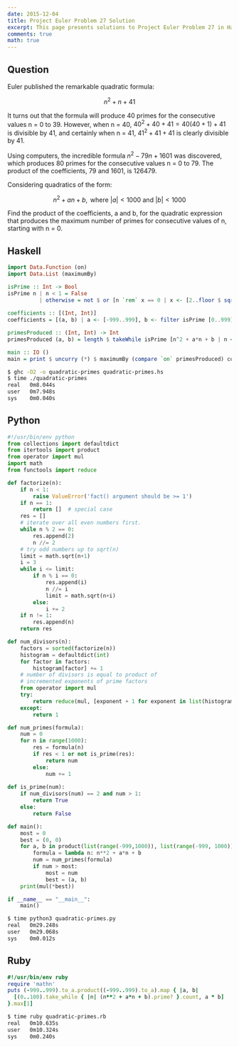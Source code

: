 ```yaml
---
date: 2015-12-04
title: Project Euler Problem 27 Solution
excerpt: This page presents solutions to Project Euler Problem 27 in Haskell, Python and Ruby.
comments: true
math: true
---
```



## Question

Euler published the remarkable quadratic formula:

$$n^2 + n + 41$$

It turns out that the formula will produce 40 primes 
for the consecutive values n = 0 to 39. However, when 
n = 40, $40^2 + 40 + 41 = 40(40 + 1) + 41$ is divisible 
by 41, and certainly when n = 41, $41^2 + 41 + 41$ is 
clearly divisible by 41.

Using computers, the incredible formula  $n^2 - 79n + 1601$
was discovered, which produces 80 primes for the 
consecutive values n = 0 to 79. The product of the 
coefficients, 79 and 1601, is 126479.

Considering quadratics of the form:

$$n^2 + an + b, \text{ where } |a| < 1000 \text{ and } |b| < 1000$$

Find the product of the coefficients, a and b, for 
the quadratic expression that produces the maximum 
number of primes for consecutive values of n, 
starting with n = 0.






## Haskell

```haskell
import Data.Function (on)
import Data.List (maximumBy)

isPrime :: Int -> Bool
isPrime n | n < 1 = False
          | otherwise = not $ or [n `rem` x == 0 | x <- [2..floor $ sqrt $ fromIntegral n]]
 
coefficients :: [(Int, Int)]
coefficients = [(a, b) | a <- [-999..999], b <- filter isPrime [0..999]]

primesProduced :: (Int, Int) -> Int
primesProduced (a, b) = length $ takeWhile isPrime [n^2 + a*n + b | n <- [0..]]

main :: IO ()
main = print $ uncurry (*) $ maximumBy (compare `on` primesProduced) coefficients
```


```bash
$ ghc -O2 -o quadratic-primes quadratic-primes.hs
$ time ./quadratic-primes
real   0m8.044s
user   0m7.948s
sys    0m0.040s
```



## Python

```python
#!/usr/bin/env python
from collections import defaultdict
from itertools import product
from operator import mul
import math
from functools import reduce

def factorize(n):
    if n < 1:
        raise ValueError('fact() argument should be >= 1')
    if n == 1:
        return []  # special case
    res = []
    # iterate over all even numbers first.
    while n % 2 == 0:
        res.append(2)
        n //= 2
    # try odd numbers up to sqrt(n)
    limit = math.sqrt(n+1)
    i = 3
    while i <= limit:
        if n % i == 0:
            res.append(i)
            n //= i
            limit = math.sqrt(n+i)
        else:
            i += 2
    if n != 1:
        res.append(n)
    return res

def num_divisors(n):
    factors = sorted(factorize(n))
    histogram = defaultdict(int)
    for factor in factors:
        histogram[factor] += 1
    # number of divisors is equal to product of 
    # incremented exponents of prime factors
    from operator import mul
    try:
        return reduce(mul, [exponent + 1 for exponent in list(histogram.values())])
    except:
        return 1

def num_primes(formula):
    num = 0
    for n in range(1000):
        res = formula(n)
        if res < 1 or not is_prime(res):
            return num
        else:
            num += 1
 
def is_prime(num):
    if num_divisors(num) == 2 and num > 1:
        return True
    else:
        return False

def main():
    most = 0
    best = (0, 0)
    for a, b in product(list(range(-999,1000)), list(range(-999, 1000))):
        formula = lambda n: n**2 + a*n + b
        num = num_primes(formula) 
        if num > most:
            most = num
            best = (a, b)
    print(mul(*best))

if __name__ == "__main__":
    main()
```


```bash
$ time python3 quadratic-primes.py
real   0m29.248s
user   0m29.068s
sys    0m0.012s
```



## Ruby

```ruby
#!/usr/bin/env ruby
require 'mathn'
puts (-999..999).to_a.product((-999..999).to_a).map { |a, b|
  [(0..100).take_while { |n| (n**2 + a*n + b).prime? }.count, a * b]
}.max[1]
```


```bash
$ time ruby quadratic-primes.rb
real   0m10.635s
user   0m10.324s
sys    0m0.240s
```


